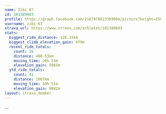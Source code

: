```yaml
---
name: Zibi 67
id: 101389603
profile: https://graph.facebook.com/2167978823369064/picture?height=256&width=256
username: zibi-67
strava_url: https://www.strava.com/athletes/101389603
stats:
  biggest_ride_distance: 128.33km
  biggest_climb_elevation_gain: 979m
  recent_ride_totals:
    count: 16
    distance: 490.53km
    moving_time: 26h 53m
    elevation_gain: 5065m
  ytd_ride_totals:
    count: 41
    distance: 1067km
    moving_time: 59h 51m
    elevation_gain: 9082m
layout: strava_member
--- 
```

...
